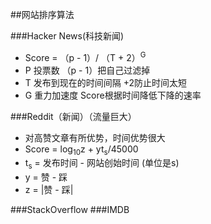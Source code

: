##网站排序算法

###Hacker News(科技新闻)
- Score = （p - 1）/ （T + 2）<sup>G</sup>
- P 投票数    （p - 1）把自己过滤掉
- T 发布到现在的时间间隔 +2防止时间太短
- G 重力加速度 Score根据时间降低下降的速率

###Reddit（新闻）（流量巨大） 
- 对高赞文章有所优势，时间优势很大
- Score = log<sub>10</sub>z + yt<sub>s</sub>/45000
- t<sub>s</sub> = 发布时间 - 网站创始时间 (单位是s)
- y = 赞 - 踩
- z = |赞 - 踩|

###StackOverflow
###IMDB